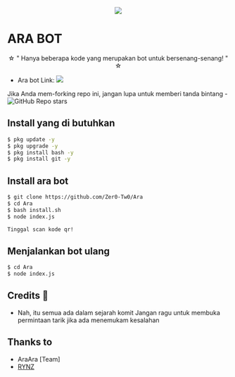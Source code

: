 <p align="center">
  <img src="https://coolthemestores.com/wp-content/uploads/2020/12/zero-two-feature.jpg">
</p>

# ARA BOT

<p align="center">
☆ " Hanya beberapa kode yang merupakan bot untuk bersenang-senang! " ☆
</p>

* Ara bot Link:  <a href="https://wa.me/6285852335038" alt="Ara"> <img src="https://img.shields.io/badge/%F0%9F%A4%96%20-AraBot-brightgreen" /> </a>

Jika Anda mem-forking repo ini, jangan lupa untuk memberi tanda bintang - <img alt="GitHub Repo stars" src="https://img.shields.io/github/stars/Zer0-Tw0/Ara?color=white&label=%F0%9F%8C%9F%20star">

## Install yang di butuhkan

```sh
$ pkg update -y
$ pkg upgrade -y
$ pkg install bash -y
$ pkg install git -y
```
## Install ara bot

```sh
$ git clone https://github.com/Zer0-Tw0/Ara
$ cd Ara
$ bash install.sh
$ node index.js

Tinggal scan kode qr!
```
## Menjalankan bot ulang

```sh
$ cd Ara
$ node index.js
```

## Credits 📍
* Nah, itu semua ada dalam sejarah komit
Jangan ragu untuk membuka permintaan tarik jika ada menemukam kesalahan

## Thanks to
* AraAra [Team]
* [RYNZ](https://github.com/riyan3334)
